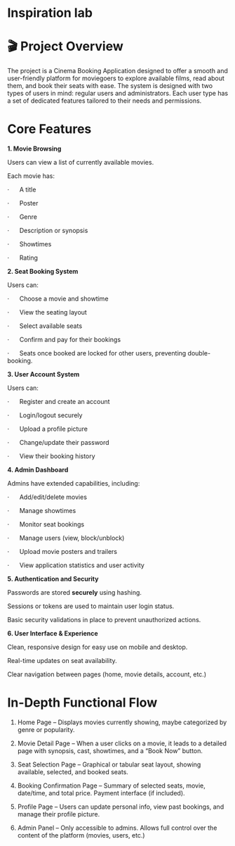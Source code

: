 # Inspiration lab

# 🎬 **Project Overview**

The project is a Cinema Booking Application designed to offer a smooth and user-friendly platform for moviegoers to explore available films, read about them, and book their seats with ease. The system is designed with two types of users in mind: regular users and administrators. Each user type has a set of dedicated features tailored to their needs and permissions.

# **Core Features**

**1. Movie Browsing**

Users can view a list of currently available movies.

Each movie has:

·      A title

·      Poster

·      Genre

·      Description or synopsis

·      Showtimes

·      Rating

**2. Seat Booking System**

Users can:

·      Choose a movie and showtime

·      View the seating layout

·      Select available seats

·      Confirm and pay for their bookings

·      Seats once booked are locked for other users, preventing double-booking.

**3. User Account System**

Users can:

·      Register and create an account

·      Login/logout securely

·      Upload a profile picture

·      Change/update their password

·      View their booking history

**4. Admin Dashboard**

Admins have extended capabilities, including:

·      Add/edit/delete movies

·      Manage showtimes

·      Monitor seat bookings

·      Manage users (view, block/unblock)

·      Upload movie posters and trailers

·      View application statistics and user activity

**5. Authentication and Security**

Passwords are stored **securely** using hashing.

Sessions or tokens are used to maintain user login status.

Basic security validations in place to prevent unauthorized actions.

**6. User Interface & Experience**

Clean, responsive design for easy use on mobile and desktop.

Real-time updates on seat availability.

Clear navigation between pages (home, movie details, account, etc.)

# **In-Depth Functional Flow**

1. Home Page – Displays movies currently showing, maybe categorized by genre or popularity.

2. Movie Detail Page – When a user clicks on a movie, it leads to a detailed page with synopsis, cast, showtimes, and a “Book Now” button.

3. Seat Selection Page – Graphical or tabular seat layout, showing available, selected, and booked seats.

4. Booking Confirmation Page – Summary of selected seats, movie, date/time, and total price. Payment interface (if included).

5. Profile Page – Users can update personal info, view past bookings, and manage their profile picture.

6. Admin Panel – Only accessible to admins. Allows full control over the content of the platform (movies, users, etc.)
